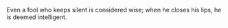 Even a fool who keeps silent is considered wise; when he closes his lips, he is deemed intelligent.
